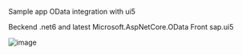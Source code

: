 
Sample app OData integration with ui5

Beckend .net6 and latest Microsoft.AspNetCore.OData 
Front sap.ui5

![image](https://user-images.githubusercontent.com/39690589/196633355-32fdf144-d69e-45d4-8de3-595615176a10.png)
